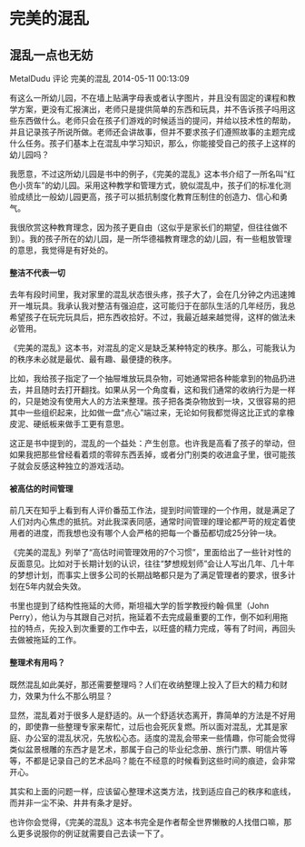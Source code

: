 # 完美的混乱

## 混乱一点也无妨

MetalDudu 评论 完美的混乱   2014-05-11 00:13:09

有这么一所幼儿园，不在墙上贴满字母表或者认字图片，并且没有固定的课程和教学方案，更没有汇报演出，老师只是提供简单的东西和玩具，并不告诉孩子吗用这些东西做什么。老师只会在孩子们游戏的时候适当的提问，并给以技术性的帮助，并且记录孩子所说所做。老师还会讲故事，但并不要求孩子们遵照故事的主题完成什么任务。孩子们基本上在混乱中学习知识，那么，你能接受自己的孩子上这样的幼儿园吗？

我愿意，不过这所幼儿园是书中的例子，《完美的混乱》这本书介绍了一所名叫“红色小货车”的幼儿园。采用这种教学和管理方式，貌似混乱中，孩子们的标准化测验成绩比一般幼儿园更高，孩子可以抵抗制度化教育压制住的创造力、信心和勇气。

我很欣赏这种教育理念，因为孩子更自由（这似乎是家长们的期望，但往往做不到）。我的孩子所在的幼儿园，是一所华德福教育理念的幼儿园，有一些粗放管理的意思，我觉得是有好处的。

#### 整洁不代表一切

去年有段时间里，我对家里的混乱状态很头疼，孩子大了，会在几分钟之内迅速摊开一堆玩具。我承认我对整洁有强迫症，这可能归于在部队生活的几年经历，我总希望孩子在玩完玩具后，把东西收拾好。不过，我最近越来越觉得，这样的做法未必管用。

《完美的混乱》这本书，对混乱的定义是缺乏某种特定的秩序。那么，可能我认为的秩序未必就是最优、最有趣、最便捷的秩序。

比如，我给孩子指定了一个抽屉堆放玩具杂物，可她通常把各种能拿到的物品扔进去，并且随时去打开翻找。如果从另一个角度看，这和我们通常的收纳行为是一样的，只是她没有使用大人的方法来整理。孩子把各类杂物放到一块，又很容易的把其中一些组织起来，比如做一盘“点心”端过来，无论如何我都觉得这比正式的拿橡皮泥、硬纸板来做手工更有意思。

这正是书中提到的，混乱的一个益处：产生创意。也许我是高看了孩子的举动，但如果我把那些曾经看着烦的零碎东西丢掉，或者分门别类的收进盒子里，很可能孩子就会反感这种独立的游戏活动。

#### 被高估的时间管理

前几天在知乎上看到有人评价番茄工作法，提到时间管理的一个作用，就是满足了人们对内心焦虑的抵抗。对此我深表同感，通常时间管理的理论都严苛的规定着使用者的进度，而我想也没有哪个人会严格的把每一个番茄都切成25分钟一块。

《完美的混乱》列举了“高估时间管理效用的7个习惯”，里面给出了一些针对性的反面意见。比如对于长期计划的认识，往往“梦想规划师”会让人写出几年、几十年的梦想计划，而事实上很多公司的长期战略都只是为了满足管理者的要求，很多计划在5年内就会失效。

书里也提到了结构性拖延的大师，斯坦福大学的哲学教授约翰·佩里（John Perry），他认为与其跟自己对抗，拖延着不去完成最重要的工作，倒不如利用拖拉的特点，先投入到次重要的工作中去，以旺盛的精力完成，等有了时间，再回头去做被拖延的工作。

#### 整理术有用吗？

既然混乱如此美好，那还需要整理吗？人们在收纳整理上投入了巨大的精力和财力，效果为什么不那么明显？

显然，混乱着对于很多人是舒适的。从一个舒适状态离开，靠简单的方法是不好用的，即使靠一些整理专家来帮忙，过后也会死灰复燃。所以面对混乱，尤其是家庭、办公室的混乱状况，先放松心态。适度的混乱会带来一些情趣，你可能会觉得类似盆景根雕的东西才是艺术，那属于自己的毕业纪念册、旅行门票、明信片等等，不都是记录自己的艺术品吗？能在不经意的时候看到这些时间的痕迹，会非常开心。

其实和上面的问题一样，应该留心整理术这类方法，找到适应自己的秩序和底线，而并非一尘不染、井井有条才是好。

也许你会觉得，《完美的混乱》这本书完全是作者帮全世界懒散的人找借口嘛，那么更多说服你的例证就需要自己去读一下了。